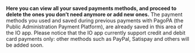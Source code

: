 **Here you can view all your saved payments methods, and proceed to delete the ones you don’t need anymore or add new ones.** The payment methods you used and saved during previous payments with PagoPA (the Public Administration Payment Platform), are already saved in this area of the IO app. 
Please notice that the IO app currently support credit and debit card payments only: other methods such as PayPal, Satispay and others will be added soon.
